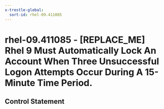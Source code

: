 ```yaml
---
x-trestle-global:
  sort-id: rhel-09.411085
---
```


# rhel-09.411085 - \[REPLACE_ME\] Rhel 9 Must Automatically Lock An Account When Three Unsuccessful Logon Attempts Occur During A 15-Minute Time Period.

## Control Statement
